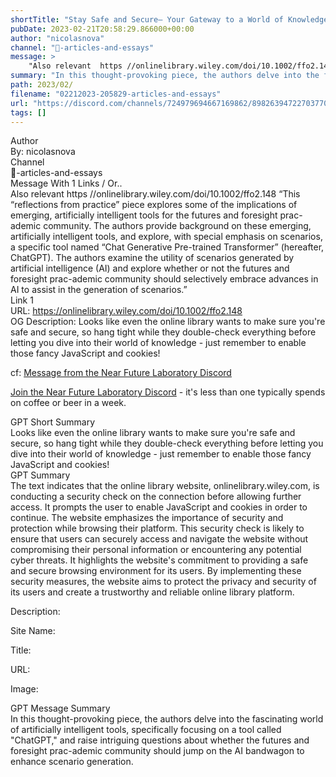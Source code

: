 ```yaml
---
shortTitle: "Stay Safe and Secure— Your Gateway to a World of Knowledge Awaits - Activate JavaScript and Cookies!"
pubDate: 2023-02-21T20:58:29.866000+00:00
author: "nicolasnova"
channel: "📃-articles-and-essays"
message: >
    "Also relevant  https //onlinelibrary.wiley.com/doi/10.1002/ffo2.148 “This “reflections from practice” piece explores some of the implications of emerging, artificially intelligent tools for the futures and foresight prac-ademic community. The authors provide background on these emerging, artificially intelligent tools, and explore, with special emphasis on scenarios, a specific tool named “Chat Generative Pre-trained Transformer” (hereafter, ChatGPT). The authors examine the utility of scenarios generated by artificial intelligence (AI) and explore whether or not the futures and foresight prac-ademic community should selectively embrace advances in AI to assist in the generation of scenarios.”"
summary: "In this thought-provoking piece, the authors delve into the fascinating world of artificially intelligent tools, specifically focusing on a tool called 'ChatGPT,' and raise intriguing questions about whether the futures and foresight prac-ademic community should jump on the AI bandwagon to enhance scenario generation."
path: 2023/02/
filename: "02212023-205829-articles-and-essays"
url: "https://discord.com/channels/724979694667169862/898263947227037707/1077695835762069635"
tags: []
---
```

<div class="metadata-title-header pt-3 pb-3 pl-2">Author</div>    
<div class="bg-gray-200 p-4 rounded-md mb-4">   
By: nicolasnova
</div>

<div class="metadata-title-header pt-3 pb-3 pl-2">Channel</div>    
<div class="bg-gray-200 p-4 rounded-md mb-4">   
📃-articles-and-essays</span>
</div>

<div class="metadata-title-header pt-3 pb-3 pl-2">Message  With 1 Links / Or..</div>    
<div class="human-content-container">  



<div class="mb-4" style="font-family: var(--font-family-peak);">Also relevant  https //onlinelibrary.wiley.com/doi/10.1002/ffo2.148 “This “reflections from practice” piece explores some of the implications of emerging, artificially intelligent tools for the futures and foresight prac-ademic community. The authors provide background on these emerging, artificially intelligent tools, and explore, with special emphasis on scenarios, a specific tool named “Chat Generative Pre-trained Transformer” (hereafter, ChatGPT). The authors examine the utility of scenarios generated by artificial intelligence (AI) and explore whether or not the futures and foresight prac-ademic community should selectively embrace advances in AI to assist in the generation of scenarios.”</div>

<div class="">Link 1</div> 
<div class="">URL: <a href="https://onlinelibrary.wiley.com/doi/10.1002/ffo2.148">https://onlinelibrary.wiley.com/doi/10.1002/ffo2.148</a></div>
OG Description:   <!-- Example: Display each item in a paragraph -->
Looks like even the online library wants to make sure you're safe and secure, so hang tight while they double-check everything before letting you dive into their world of knowledge - just remember to enable those fancy JavaScript and cookies!



<!-- 
URL: https://onlinelibrary.wiley.com/doi/10.1002/ffo2.148
Description 
 -->
</div>



cf: <a href="">Message from the Near Future Laboratory Discord</a>

<a href="">Join the Near Future Laboratory Discord</a> - it's less than one typically spends on coffee or beer in a week. 



<div class="metadata-title-header pt-3 pb-3 pl-2">GPT Short Summary</div>
<div class="robot-content-container">
Looks like even the online library wants to make sure you're safe and secure, so hang tight while they double-check everything before letting you dive into their world of knowledge - just remember to enable those fancy JavaScript and cookies!
</div>

<div class="metadata-title-header pt-3 pb-3 pl-2">GPT Summary</div>
<div class="robot-content-container">
The text indicates that the online library website, onlinelibrary.wiley.com, is conducting a security check on the connection before allowing further access. It prompts the user to enable JavaScript and cookies in order to continue. The website emphasizes the importance of security and protection while browsing their platform. This security check is likely to ensure that users can securely access and navigate the website without compromising their personal information or encountering any potential cyber threats. It highlights the website's commitment to providing a safe and secure browsing environment for its users. By implementing these security measures, the website aims to protect the privacy and security of its users and create a trustworthy and reliable online library platform.
</div>

<!-- Summary:  Onlinellibrary.wiley.com needs to review the security of your connection before proceeding .Enable JavaScript and cookies to continue using the secure connection . -->

<!-- [] -->

<!-- <div class="bg-gray-400"> {} </div> -->

Description: 

Site Name: 

Title: 

URL: 

Image: <img src="" width="" height=""/>




<div class="metadata-title-header pt-3 pb-3 pl-2">GPT Message Summary</div>    
<div class="robot-content-container">
In this thought-provoking piece, the authors delve into the fascinating world of artificially intelligent tools, specifically focusing on a tool called "ChatGPT," and raise intriguing questions about whether the futures and foresight prac-ademic community should jump on the AI bandwagon to enhance scenario generation.
</div>
</div>